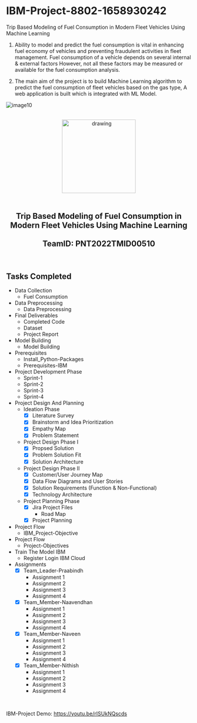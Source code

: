 # IBM-Project-8802-1658930242
Trip Based Modeling of Fuel Consumption in Modern Fleet Vehicles Using Machine Learning

1. Ability to model and predict the fuel consumption is vital in enhancing fuel economy of vehicles and preventing fraudulent activities in fleet management. Fuel consumption of a vehicle depends on several internal & external factors However, not all these factors may be measured or available for the fuel consumption analysis.

2. The main aim of the project is to build Machine Learning  algorithm to predict the fuel consumption of  fleet vehicles based on the gas type, A web application is built which is integrated with ML Model.

![image10](https://user-images.githubusercontent.com/63050949/189497358-5e9a4fed-7b0c-4766-abb7-29cdfcac9337.png)

<br>
    <div align="center">
        <img src="https://upload.wikimedia.org/wikipedia/commons/5/51/IBM_logo.svg"  align="center" alt="drawing" width="200" />
        <h2 align="center" style="margin-top:50px"> Trip Based Modeling of Fuel Consumption in Modern Fleet Vehicles Using Machine Learning
        <br><br>TeamID: PNT2022TMID00510</h2>
    </div>
<br>

## Tasks Completed
- Data Collection
    - Fuel Consumption
- Data Preprocessing
    - Data Preprocessing
- Final Deliverables
    - Completed Code
    - Dataset
    - Project Report
- Model Building
    - Model Building
- Prerequisites
    - Install_Python-Packages
    - Prerequisites-IBM
- Project Development Phase
    - Sprint-1
    - Sprint-2
    - Sprint-3
    - Sprint-4
- Project Design And Planning
    - Ideation Phase
        -  [x] Literature Survey <br>
        -  [x] Brainstorm and Idea Prioritization <br>
        -  [x] Empathy Map <br>
        -  [x] Problem Statement <br>
    - Project Design Phase I
        - [x] Propsed Solution <br>
        - [x] Problem Solution Fit <br>
        - [x] Solution Architecture <br>
    - Project Design Phase II
        - [x] Customer/User Journey Map <br>
        - [x] Data Flow Diagrams and User Stories <br>
        - [x] Solution Requirements (Function & Non-Functional) <br>
        - [x] Technology Architecture <br>
    - Project Planning Phase
        - [x] Jira Project Files
            - Road Map
        - [x] Project Planning
- Project Flow
    - IBM_Project-Objective
- Project Flow
    - Project-Objectives
- Train The Model IBM
    - Register Login IBM Cloud
- Assignments
    -  [x] Team_Leader-Praabindh
        -  Assignment 1 <br>
        -  Assignment 2 <br>
        -  Assignment 3 <br>
        -  Assignment 4 <br>
    -  [x] Team_Member-Naavendhan
        -  Assignment 1 <br>
        -  Assignment 2 <br>
        -  Assignment 3 <br>
        -  Assignment 4 <br>
    -  [x] Team_Member-Naveen
        -  Assignment 1 <br>
        -  Assignment 2 <br>
        -  Assignment 3 <br>
        -  Assignment 4 <br>
    -  [x] Team_Member-Nithish
        -  Assignment 1 <br>
        -  Assignment 2 <br>
        -  Assignment 3 <br>
        -  Assignment 4 <br>
<br>

IBM-Project Demo: https://youtu.be/rISUkNQscds